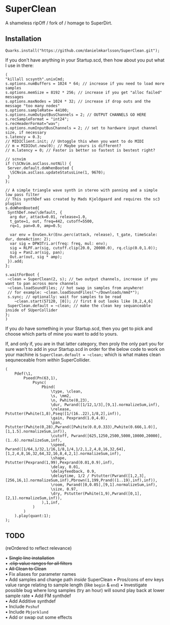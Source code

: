 # SuperClean
A shameless ripOff / fork of / homage to SuperDirt.

## Installation

`Quarks.install("https://github.com/danielmkarlsson/SuperClean.git");`

If you don't have anything in your Startup.scd, then how about you put what I use in there:

```
(
"killall scsynth".unixCmd;
s.options.numBuffers = 1024 * 64; // increase if you need to load more samples
s.options.memSize = 8192 * 256; // increase if you get "alloc failed" messages
s.options.maxNodes = 1024 * 32; // increase if drop outs and the message "too many nodes"
s.options.sampleRate= 44100;
s.options.numOutputBusChannels = 2; // OUTPUT CHANNELS GO HERE
s.recSampleFormat = "int24";
s.recHeaderFormat="wav";
s.options.numInputBusChannels = 2; // set to hardware input channel size, if necessary
s.latency = 0.3;
// MIDIClient.init; // Untoggle this when you want to do MIDI
// m = MIDIOut.new(0); // Maybe yours is different?
// m.latency = 0; // Faster is better so fastest is bestest right?

// scnvim
if (\SCNvim.asClass.notNil) {
 Server.default.doWhenBooted {
  \SCNvim.asClass.updateStatusLine(1, 9670);
 }
};

// A simple triangle wave synth in stereo with panning and a simple low pass filter
// This synthDef was created by Mads Kjeldgaard and requires the sc3 plugins
s.doWhenBooted{
 SynthDef.new(\default, {
  arg dur, attack=0.01, release=1.0,
  t_gate=1, out, freq=442, cutoff=5500,
  rq=1, pan=0.0, amp=0.5;

  var env = EnvGen.kr(Env.perc(attack, release), t_gate, timeScale: dur, doneAction: 2);
  var sig = DPW3Tri.ar(freq: freq, mul: env);
  sig = RLPF.ar(sig, cutoff.clip(20.0, 20000.0), rq.clip(0.0,1.0));
  sig = Pan2.ar(sig, pan);
  Out.ar(out, sig * amp);
 }).add;
};

s.waitForBoot {
 ~clean = SuperClean(2, s); // two output channels, increase if you want to pan across more channels
 ~clean.loadSoundFiles; // hot swap in samples from anywhere!
 // for example: ~clean.loadSoundFiles("~/Downloads/mmd*");
 s.sync; // optionally: wait for samples to be read
    ~clean.start(57120, [0]); // first 8 out looks like [0,2,4,6]
 SuperClean.default = ~clean; // make the clean key sequanceable inside of SUperCollider
};
)
```

If you _do_ have something in your Startup.scd, then you get to pick and choose which parts of mine you want to add to yours.

If, and only if, you are in that latter category, then proly the only part you for sure wan't to add in your Startup.scd in 
order for the below code to work on your machine is `SuperClean.default = ~clean;` which is what makes clean sequneceable from
_within_ SuperCollider.

```text
(
    Pdef(\1,
        Pseed(Pn(63,1),
            Psync(
                Pbind(
                    \type, \clean,
                    \s, \mm2,
                    \n, Pwhite(0,23),
                    \dur, Pwrand([1/12,1/3],[9,1].normalizeSum,inf),
                    \release, Pstutter(Pwhite(1,8),Pseq([1/(16..22),1/8,2],inf)),
                    \gain, Pexprand(1.0,4.0),
                    \pan, Pstutter(Pwhite(0,28),Pwrand([Pwhite(0.0,0.333),Pwhite(0.666,1.0)],[1,1.5].normalizeSum,inf)),
                    \cutoff, Pwrand([625,1250,2500,5000,10000,20000],(1..6).normalizeSum,inf),
                    \speed, Pwrand([1/64,1/32,1/16,1/8,1/4,1/2,1,2,4,8,16,32,64],[1,2,4,8,16,32,64,32,16,8,4,2,1].normalizeSum,inf),
                    \shape, Pstutter(Pexprand(1,99),Pexprand(0.01,0.9),inf), 
                    \delay, 0.01,
                    \delayfeedback, 0.9,
                    \delaytime, 1/2 / Pstutter(Pwrand([1,2,3],[256,16,1].normalizeSum,inf),Pbrown(1,199,Prand((1..19),inf),inf)),
                    \room, Pwrand([0,0.05],[9,1].normalizeSum,inf),
                    \size, 0.97,
                    \dry, Pstutter(Pwhite(1,9),Pwrand([0,1],[2,1].normalizeSum,inf)),
                ),1,inf,
            )
        )
    ).play(quant:1);
);
```


## TODO  
(reOrdered to reflect relevance)  

• ~~Single line installation~~  
• ~~.clip value ranges for all filters~~  
• ~~All Clean to Clean~~  
• Fix aliases for parameter names  
• Add samples and change path _inside_ SuperClean
• Pros/cons of env keys value range relating to sample length (like `begin` & `end`)
• Investigate possible bug where long samples (try an hour) will sound play back at lower sample rate
• Add FM synthdef  
• Add Additive synthdef    
• Include `Pxshuf`  
• Include `Pbjorklund`  
• Add or swap out some effects  
